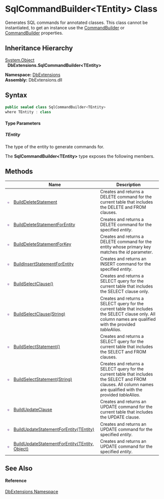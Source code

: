 SqlCommandBuilder&lt;TEntity> Class
===================================
Generates SQL commands for annotated classes. This class cannot be instantiated, to get an instance use the [CommandBuilder][1] or [CommandBuilder][2] properties.


Inheritance Hierarchy
---------------------
[System.Object][3]  
  **DbExtensions.SqlCommandBuilder&lt;TEntity>**  
  
**Namespace:** [DbExtensions][4]  
**Assembly:** DbExtensions.dll

Syntax
------

```csharp
public sealed class SqlCommandBuilder<TEntity>
where TEntity : class

```

#### Type Parameters

##### *TEntity*
The type of the entity to generate commands for.

The **SqlCommandBuilder&lt;TEntity>** type exposes the following members.


Methods
-------

|                  | Name                                                 | Description                                                                                                                                                        |
| ---------------- | ---------------------------------------------------- | ------------------------------------------------------------------------------------------------------------------------------------------------------------------ |
| ![Public method] | [BuildDeleteStatement][5]                            | Creates and returns a DELETE command for the current table that includes the DELETE and FROM clauses.                                                              |
| ![Public method] | [BuildDeleteStatementForEntity][6]                   | Creates and returns a DELETE command for the specified *entity*.                                                                                                   |
| ![Public method] | [BuildDeleteStatementForKey][7]                      | Creates and returns a DELETE command for the entity whose primary key matches the *id* parameter.                                                                  |
| ![Public method] | [BuildInsertStatementForEntity][8]                   | Creates and returns an INSERT command for the specified *entity*.                                                                                                  |
| ![Public method] | [BuildSelectClause()][9]                             | Creates and returns a SELECT query for the current table that includes the SELECT clause only.                                                                     |
| ![Public method] | [BuildSelectClause(String)][10]                      | Creates and returns a SELECT query for the current table that includes the SELECT clause only. All column names are qualified with the provided *tableAlias*.      |
| ![Public method] | [BuildSelectStatement()][11]                         | Creates and returns a SELECT query for the current table that includes the SELECT and FROM clauses.                                                                |
| ![Public method] | [BuildSelectStatement(String)][12]                   | Creates and returns a SELECT query for the current table that includes the SELECT and FROM clauses. All column names are qualified with the provided *tableAlias*. |
| ![Public method] | [BuildUpdateClause][13]                              | Creates and returns an UPDATE command for the current table that includes the UPDATE clause.                                                                       |
| ![Public method] | [BuildUpdateStatementForEntity(TEntity)][14]         | Creates and returns an UPDATE command for the specified *entity*.                                                                                                  |
| ![Public method] | [BuildUpdateStatementForEntity(TEntity, Object)][15] | Creates and returns an UPDATE command for the specified *entity*.                                                                                                  |


See Also
--------

#### Reference
[DbExtensions Namespace][4]  

[1]: ../SqlTable_1/CommandBuilder.md
[2]: ../SqlTable/CommandBuilder.md
[3]: https://learn.microsoft.com/dotnet/api/system.object
[4]: ../README.md
[5]: BuildDeleteStatement.md
[6]: BuildDeleteStatementForEntity.md
[7]: BuildDeleteStatementForKey.md
[8]: BuildInsertStatementForEntity.md
[9]: BuildSelectClause.md
[10]: BuildSelectClause_1.md
[11]: BuildSelectStatement.md
[12]: BuildSelectStatement_1.md
[13]: BuildUpdateClause.md
[14]: BuildUpdateStatementForEntity.md
[15]: BuildUpdateStatementForEntity_1.md
[Public method]: ../../icons/pubmethod.svg "Public method"